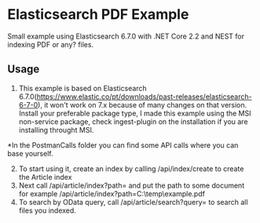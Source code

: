 # Elasticsearch PDF Example

Small example using Elasticsearch 6.7.0 with .NET Core 2.2 and NEST for indexing PDF or any? files.

## Usage ##

1. This example is based on Elasticsearch 6.7.0(https://www.elastic.co/pt/downloads/past-releases/elasticsearch-6-7-0), it won't work on 7.x because of many changes on that version. Install your preferable package type, I made this example using the MSI non-service package, check ingest-plugin on the installation if you are installing throught MSI.

*In the PostmanCalls folder you can find some API calls where you can base yourself.

2. To start using it, create an index by calling /api/index/create to create the Article index
3. Next call /api/article/index?path= and put the path to some document for example /api/article/index?path=C:\temp\example.pdf
4. To search by OData query, call /api/article/search?query= to search all files you indexed.
